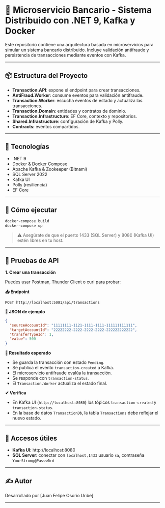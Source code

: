 # 🏦 Microservicio Bancario - Sistema Distribuido con .NET 9, Kafka y Docker

Este repositorio contiene una arquitectura basada en microservicios para simular un sistema bancario distribuido. Incluye validación antifraude y persistencia de transacciones mediante eventos con Kafka.

---

## 📦 Estructura del Proyecto

- **Transaction.API**: expone el endpoint para crear transacciones.
- **AntiFraud.Worker**: consume eventos para validación antifraude.
- **Transaction.Worker**: escucha eventos de estado y actualiza las transacciones.
- **Transaction.Domain**: entidades y contratos de dominio.
- **Transaction.Infrastructure**: EF Core, contexto y repositorios.
- **Shared.Infrastructure**: configuración de Kafka y Polly.
- **Contracts**: eventos compartidos.

---

## 🚀 Tecnologías

- .NET 9
- Docker & Docker Compose
- Apache Kafka & Zookeeper (Bitnami)
- SQL Server 2022
- Kafka UI
- Polly (resiliencia)
- EF Core

---
## 🐳 Cómo ejecutar

```bash
docker-compose build
docker-compose up
```

> ⚠ Asegúrate de que el puerto 1433 (SQL Server) y 8080 (Kafka UI) estén libres en tu host.

---

## 🧪 Pruebas de API

**1. Crear una transacción**

Puedes usar Postman, Thunder Client o curl para probar:

**📥 Endpoint**
```
POST http://localhost:5001/api/transactions
```

**🧾 JSON de ejemplo**
```json
{
  "sourceAccountId": "11111111-1121-1111-1111-111111111111",
  "targetAccountId": "22222222-2222-2222-2222-222222222222",
  "transferTypeId": 1,
  "value": 500
}
```

**🔄 Resultado esperado**
- Se guarda la transacción con estado `Pending`.
- Se publica el evento `transaction-created` a Kafka.
- El microservicio antifraude evalúa la transacción.
- Se responde con `transaction-status`.
- El `Transaction.Worker` actualiza el estado final.

**✔ Verifica**
- En Kafka UI (`http://localhost:8080`) los tópicos `transaction-created` y `transaction-status`.
- En la base de datos `TransactionDb`, la tabla `Transactions` debe reflejar el nuevo estado.

---

## 📂 Accesos útiles

- **Kafka UI**: http://localhost:8080
- **SQL Server**: conectar con `localhost,1433` usuario `sa`, contraseña `YourStrong@Passw0rd`
---

## ✍ Autor

Desarrollado por [Juan Felipe Osorio Uribe]

---
